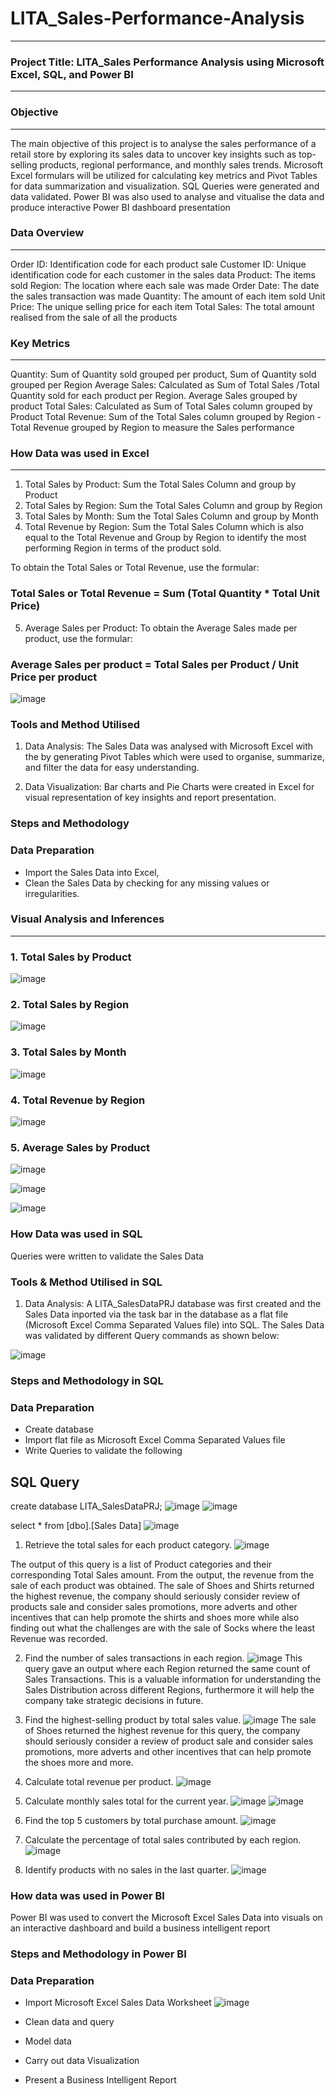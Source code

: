# LITA_Sales-Performance-Analysis
----

### Project Title: LITA_Sales Performance Analysis using Microsoft Excel, SQL, and Power BI
---

### Objective
---
The main objective of this project is to analyse the sales performance of a retail store by exploring its sales data to uncover key insights such as top-selling products, 
regional performance, and monthly sales trends. Microsoft Excel formulars will be utilized for calculating key metrics and Pivot Tables for data summarization and visualization. SQL Queries were generated and data validated. Power BI was also used to analyse and vitualise the data and produce  interactive Power BI dashboard presentation 

### Data Overview
---
Order ID: Identification code for each product sale 
Customer ID: Unique identification code for each customer in the sales data 
Product: The items sold
Region: The location where each sale was made
Order Date: The date the sales transaction was made
Quantity: The amount of each item sold
Unit Price:  The unique selling price for each item
Total Sales: The total amount realised from the sale of all the products

### Key Metrics
---
Quantity:  Sum of Quantity sold grouped per product, Sum of Quantity sold grouped per Region
Average Sales: Calculated as Sum of Total Sales /Total Quantity sold for each product per Region. Average Sales grouped by product
Total Sales: Calculated as Sum of Total Sales column grouped by Product 
Total Revenue: Sum of the Total Sales column grouped by Region - Total Revenue grouped by Region to measure the Sales performance 

### How Data was used in Excel
---
1. Total Sales by Product: Sum the Total Sales Column and group by Product
2. Total Sales by Region: Sum the Total Sales Column and group by Region
3. Total Sales by Month: Sum the Total Sales Column and group by Month 
4. Total Revenue by Region: Sum the Total Sales Column which is also equal to the Total Revenue and Group by Region
   to identify the most performing Region in terms of the product sold. 

To obtain the Total Sales or Total Revenue, use the formular:
### Total Sales or Total Revenue = Sum (Total Quantity * Total Unit Price)

5. Average Sales per Product: To obtain the Average Sales made per product, use the formular: 
### Average Sales per product = Total Sales per Product / Unit Price per product

![image](https://github.com/user-attachments/assets/f3027f2e-a48e-4e8a-acb4-8600abdf332f)

### Tools and Method Utilised
1. Data Analysis: The Sales Data was analysed with Microsoft Excel with the by generating Pivot Tables which were used to organise, 
summarize, and filter the data for easy understanding. 

2. Data Visualization: Bar charts and Pie Charts were created in Excel for visual representation of key insights and report presentation.

### Steps and Methodology

### Data Preparation
* Import the Sales Data into Excel,
* Clean the Sales Data by checking for any missing values or irregularities. 

### Visual Analysis and Inferences
---
### 1. Total Sales by Product
![image](https://github.com/user-attachments/assets/7ca0fa0f-d311-4e94-be33-2fecfd522d07)

### 2. Total Sales by Region
![image](https://github.com/user-attachments/assets/65d9eac5-510d-4cc6-b180-e7225610bbd0)

### 3. Total Sales by Month
![image](https://github.com/user-attachments/assets/5ecbf28b-1677-488a-b140-b3cd742911ba)

### 4. Total Revenue by Region
   ![image](https://github.com/user-attachments/assets/bf38f856-bec6-4f4b-8ce8-ec155ecd276a)
   
### 5. Average Sales by Product
![image](https://github.com/user-attachments/assets/f28e2a8c-48b4-4f83-97fc-6e754ee40728)

![image](https://github.com/user-attachments/assets/3e9db45b-ce02-4e39-a12f-ed762013cb8d)

![image](https://github.com/user-attachments/assets/21e9db4e-fdf7-4792-9bf1-327dec30827d)

### How Data was used in SQL
Queries were written to validate the Sales Data

### Tools & Method Utilised in SQL
1. Data Analysis: A LITA_SalesDataPRJ database was first created and the Sales Data inported via the task bar in the database as a flat file (Microsoft Excel Comma Separated Values file) into SQL. The Sales Data was validated by different Query commands as shown below:
    
![image](https://github.com/user-attachments/assets/2f7b46b5-84ef-4e95-a23d-9e73d2795303)

### Steps and Methodology in SQL

### Data Preparation
* Create database
* Import flat file as Microsoft Excel Comma Separated Values file
* Write Queries to validate the following

SQL Query
---
create database LITA_SalesDataPRJ;
![image](https://github.com/user-attachments/assets/1d3a5290-3441-4b66-a501-39ed3b06cc05)
![image](https://github.com/user-attachments/assets/97ddeb04-89ea-4ea0-8755-c4fcdb349e97)

select * from [dbo].[Sales Data]
![image](https://github.com/user-attachments/assets/630e86a5-7e01-4b93-8ec6-f086121399bf)

1. Retrieve the total sales for each product category.
![image](https://github.com/user-attachments/assets/de6660ab-2b49-4f0a-b79b-56eb8077fc2d)

The output of this query is a list of Product categories and their corresponding Total Sales amount. From the output, the revenue from the sale of each product was obtained. The sale of Shoes and Shirts returned the highest revenue, the company should seriously consider review of products sale and consider sales promotions, more adverts and other incentives that can help promote the shirts and shoes more while also finding out what the challenges are with the sale of Socks where the least Revenue was recorded.

2. Find the number of sales transactions in each region.
![image](https://github.com/user-attachments/assets/a545a844-93f5-4e49-8715-24c810239117)
This query gave an output where each Region returned the same count of Sales Transactions. This is a valuable information for understanding the Sales Distribution across different Regions, furthermore it will help the company take strategic decisions in future.

3. Find the highest-selling product by total sales value.
![image](https://github.com/user-attachments/assets/d3f99767-2e56-4026-88fb-6dce5aa01af9)
The sale of Shoes returned the highest revenue for this query, the company should seriously consider a review of product sale and consider sales promotions, more adverts and other incentives that can help promote the shoes more and more.
   
4. Calculate total revenue per product.
![image](https://github.com/user-attachments/assets/041cc0a2-007a-4c02-9c96-eb38addd3dbd)

   
5. Calculate monthly sales total for the current year.
![image](https://github.com/user-attachments/assets/1bd7330a-3715-42ae-bffa-1093881eb673)
![image](https://github.com/user-attachments/assets/064b1451-682d-4129-bbda-6888b93a3af9)


6. Find the top 5 customers by total purchase amount.
![image](https://github.com/user-attachments/assets/3a48bae6-85ad-4b1e-9335-1be14488a686)


7. Calculate the percentage of total sales contributed by each region.
![image](https://github.com/user-attachments/assets/78ba1315-b515-42fb-8067-ca7d40ea4228)


8. Identify products with no sales in the last quarter.
![image](https://github.com/user-attachments/assets/75a3b6c8-cc9e-44b5-8211-c6dd4bce1644)


### How data was used in Power BI
Power BI was used to convert the Microsoft Excel Sales Data into visuals on an interactive dashboard and build a business intelligent report 

### Steps and Methodology in Power BI

### Data Preparation
* Import Microsoft Excel Sales Data Worksheet
![image](https://github.com/user-attachments/assets/edcbec31-b1e6-4aca-bf3c-119c12e9c114)

* Clean data and query
* Model data
* Carry out data Visualization
* Present a Business Intelligent Report
